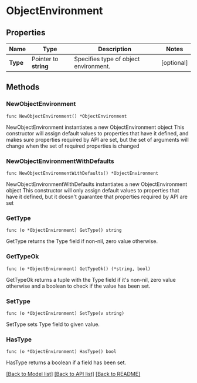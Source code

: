 # ObjectEnvironment

## Properties

Name | Type | Description | Notes
------------ | ------------- | ------------- | -------------
**Type** | Pointer to **string** | Specifies type of object environment. | [optional] 

## Methods

### NewObjectEnvironment

`func NewObjectEnvironment() *ObjectEnvironment`

NewObjectEnvironment instantiates a new ObjectEnvironment object
This constructor will assign default values to properties that have it defined,
and makes sure properties required by API are set, but the set of arguments
will change when the set of required properties is changed

### NewObjectEnvironmentWithDefaults

`func NewObjectEnvironmentWithDefaults() *ObjectEnvironment`

NewObjectEnvironmentWithDefaults instantiates a new ObjectEnvironment object
This constructor will only assign default values to properties that have it defined,
but it doesn't guarantee that properties required by API are set

### GetType

`func (o *ObjectEnvironment) GetType() string`

GetType returns the Type field if non-nil, zero value otherwise.

### GetTypeOk

`func (o *ObjectEnvironment) GetTypeOk() (*string, bool)`

GetTypeOk returns a tuple with the Type field if it's non-nil, zero value otherwise
and a boolean to check if the value has been set.

### SetType

`func (o *ObjectEnvironment) SetType(v string)`

SetType sets Type field to given value.

### HasType

`func (o *ObjectEnvironment) HasType() bool`

HasType returns a boolean if a field has been set.


[[Back to Model list]](../README.md#documentation-for-models) [[Back to API list]](../README.md#documentation-for-api-endpoints) [[Back to README]](../README.md)


